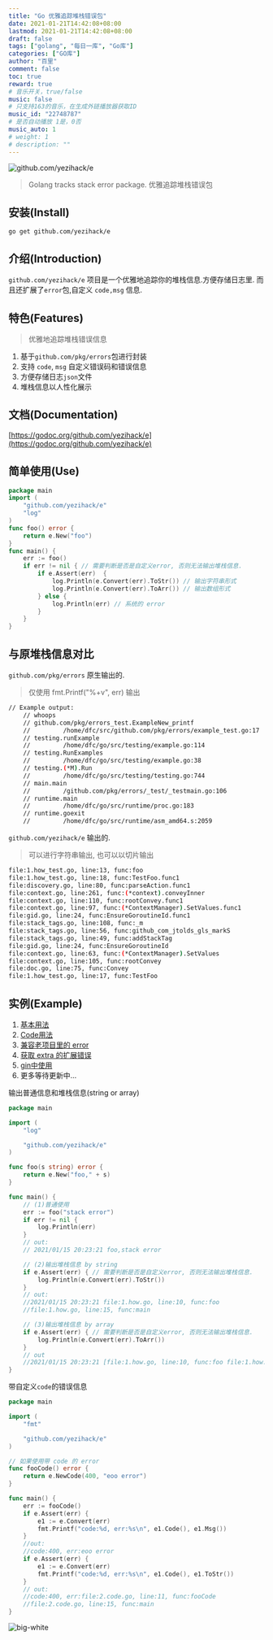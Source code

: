 ```yaml
---
title: "Go 优雅追踪堆栈错误包"
date: 2021-01-21T14:42:08+08:00
lastmod: 2021-01-21T14:42:08+08:00
draft: false
tags: ["golang", "每日一库", "Go库"]
categories: ["GO库"]
author: "百里"
comment: false
toc: true
reward: true
# 音乐开关，true/false
music: false
# 只支持163的音乐，在生成外链播放器获取ID
music_id: "22748787"
# 是否自动播放 1是，0否
music_auto: 1
# weight: 1
# description: ""
---
```


![github.com/yezihack/e](https://img.sgfoot.com/b/20210121205418.png?imageslim)

> Golang tracks stack error package. 优雅追踪堆栈错误包

## 安装(Install)

```
go get github.com/yezihack/e
```

## 介绍(Introduction)
`github.com/yezihack/e` 项目是一个优雅地追踪你的堆栈信息.方便存储日志里.
而且还扩展了`error`包,自定义 `code,msg` 信息.

## 特色(Features)
> 优雅地追踪堆栈错误信息
1. 基于`github.com/pkg/errors`包进行封装
2. 支持 `code`, `msg` 自定义错误码和错误信息
3. 方便存储日志`json`文件
4. 堆栈信息以人性化展示

## 文档(Documentation)
[https://godoc.org/github.com/yezihack/e](https://godoc.org/github.com/yezihack/e)


## 简单使用(Use)
```go
package main
import (
	"github.com/yezihack/e"
    "log"
)
func foo() error {
	return e.New("foo")
}
func main() {
    err := foo()
    if err != nil { // 需要判断是否是自定义error, 否则无法输出堆栈信息.
        if e.Assert(err)  {
            log.Println(e.Convert(err).ToStr()) // 输出字符串形式
            log.Println(e.Convert(err).ToArr()) // 输出数组形式
        } else {
            log.Println(err) // 系统的 error
        }
    }
}
```

## 与原堆栈信息对比

`github.com/pkg/errors` 原生输出的. 

> 仅使用 fmt.Printf("%+v", err) 输出

```sh
// Example output:
	// whoops
	// github.com/pkg/errors_test.ExampleNew_printf
	//         /home/dfc/src/github.com/pkg/errors/example_test.go:17
	// testing.runExample
	//         /home/dfc/go/src/testing/example.go:114
	// testing.RunExamples
	//         /home/dfc/go/src/testing/example.go:38
	// testing.(*M).Run
	//         /home/dfc/go/src/testing/testing.go:744
	// main.main
	//         /github.com/pkg/errors/_test/_testmain.go:106
	// runtime.main
	//         /home/dfc/go/src/runtime/proc.go:183
	// runtime.goexit
	//         /home/dfc/go/src/runtime/asm_amd64.s:2059
```

`github.com/yezihack/e` 输出的. 
> 可以进行字符串输出, 也可以以切片输出 

```sh
file:1.how_test.go, line:13, func:foo
file:1.how_test.go, line:18, func:TestFoo.func1
file:discovery.go, line:80, func:parseAction.func1
file:context.go, line:261, func:(*context).conveyInner
file:context.go, line:110, func:rootConvey.func1
file:context.go, line:97, func:(*ContextManager).SetValues.func1
file:gid.go, line:24, func:EnsureGoroutineId.func1
file:stack_tags.go, line:108, func:_m
file:stack_tags.go, line:56, func:github_com_jtolds_gls_markS
file:stack_tags.go, line:49, func:addStackTag
file:gid.go, line:24, func:EnsureGoroutineId
file:context.go, line:63, func:(*ContextManager).SetValues
file:context.go, line:105, func:rootConvey
file:doc.go, line:75, func:Convey
file:1.how_test.go, line:17, func:TestFoo
```


## 实例(Example)

1. [基本用法](https://github.com/yezihack/e/example/1.how_test.go)
1. [Code用法](https://github.com/yezihack/e/example/2.code_test.go)
1. [兼容老项目里的 error](https://github.com/yezihack/e/example/3.compatibility-error_test.go)
1. [获取 extra 的扩展错误](https://github.com/yezihack/e/example/4.extra_test.go)
1. [gin中使用](https://github.com/yezihack/e/example/5.gin_test.go)
1. 更多等待更新中... 

输出普通信息和堆栈信息(string or array)
```go
package main

import (
	"log"

	"github.com/yezihack/e"
)

func foo(s string) error {
	return e.New("foo," + s)
}

func main() {
	// (1)普通使用
    err := foo("stack error")
    if err != nil {
        log.Println(err)
    }
    // out:
    // 2021/01/15 20:23:21 foo,stack error

    // (2)输出堆栈信息 by string
    if e.Assert(err) { // 需要判断是否是自定义error, 否则无法输出堆栈信息.
        log.Println(e.Convert(err).ToStr())
    }
    // out:
    //2021/01/15 20:23:21 file:1.how.go, line:10, func:foo
    //file:1.how.go, line:15, func:main

    // (3)输出堆栈信息 by array
    if e.Assert(err) { // 需要判断是否是自定义error, 否则无法输出堆栈信息.
        log.Println(e.Convert(err).ToArr())
    }
    // out
    //2021/01/15 20:23:21 [file:1.how.go, line:10, func:foo file:1.how.go, line:15, func:main]
}
```

带自定义`code`的错误信息

```go
package main

import (
	"fmt"

	"github.com/yezihack/e"
)

// 如果使用带 code 的 error
func fooCode() error {
	return e.NewCode(400, "eoo error")
}

func main() {
	err := fooCode()
	if e.Assert(err) {
		e1 := e.Convert(err)
		fmt.Printf("code:%d, err:%s\n", e1.Code(), e1.Msg())
	}
	//out:
	//code:400, err:eoo error
	if e.Assert(err) {
		e1 := e.Convert(err)
		fmt.Printf("code:%d, err:%s\n", e1.Code(), e1.ToStr())
	}
	// out:
	//code:400, err:file:2.code.go, line:11, func:fooCode
	//file:2.code.go, line:15, func:main
}
```

![big-white](https://img.sgfoot.com/b/20210122112114.png?imageslim)